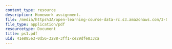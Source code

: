 ```yaml
---
content_type: resource
description: Homework assignment.
file: /media/https%3A/open-learning-course-data-rc.s3.amazonaws.com/3-016-mathematics-for-materials-scientists-and-engineers-fall-2005/41e885e30d5632883ff1ce29dfe833ca_ps1.pdf
file_type: application/pdf
resourcetype: Document
title: ps1.pdf
uid: 41e885e3-0d56-3288-3ff1-ce29dfe833ca
---
```

